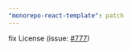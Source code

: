 ```yaml
---
"monorepo-react-template": patch
---
```


fix License (issue: [#777](https://github.com/AllaYakymova/monorepo-react-template/issues/777))
